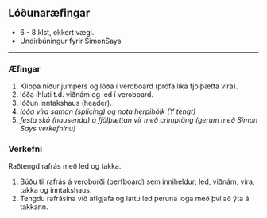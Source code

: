 ## Lóðunaræfingar

- 6 - 8 klst, ekkert vægi.
- Undirbúningur fyrir SimonSays

---

### Æfingar
  1. Klippa niður jumpers og lóða í veroboard (prófa líka fjölþætta víra).
  2. lóða íhluti t.d. viðnám og led í veroboard.
  3. lóðun inntakshaus (header).
  4. _lóða víra saman (splicing) og nota herpihólk (Y tengt)_
  5. _festa skó (hausenda) á fjölþættan vír með crimptöng (gerum með Simon Says verkefninu)_

### Verkefni
Raðtengd rafrás með led og takka.
1. Búðu til rafrás á veroborði (perfboard) sem inniheldur; led, viðnám, víra, takka og inntakshaus.<br>
1. Tengdu rafrásina við aflgjafa og láttu led peruna loga með því að ýta á takkann.
<!-- ![Sýnidæmi, mynd]() -->
